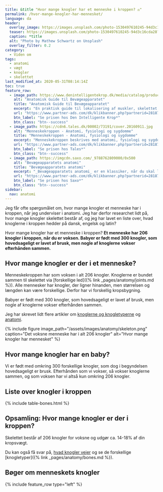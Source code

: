 ```yaml
---
title: &title "Hvor mange knogler har et menneske i kroppen? ⚖"
permalink: /hvor-mange-knogler-har-mennesket/
language: da
header:
  overlay_image: https://images.unsplash.com/photo-1530497610245-94d3c16cda28?ixlib=rb-1.2.1&ixid=eyJhcHBfaWQiOjEyMDd9&auto=format&fit=crop&w=1900&q=80
  teaser: https://images.unsplash.com/photo-1530497610245-94d3c16cda28?ixlib=rb-1.2.1&ixid=eyJhcHBfaWQiOjEyMDd9&auto=format&fit=crop&w=400&q=80
  caption: *title
  alt: "Photo by Mathew Schwartz on Unsplash"
  overlay_filter: 0.2
category:
  - Viden om
tags:
  - anatomi
  - vægt
  - knogler
  - skelettet
last_modified_at: 2020-05-31T08:14:14Z
toc: true
feature_row:
  - image_path: https://www.denintelligentekrop.dk/media/catalog/product/cache/1/image/1000x/9df78eab33525d08d6e5fb8d27136e95/a/n/anatomisk-guide-til-bevaegeapparatet-9788777499104-andrew-biel-gitte-bjerg-fuusager.jpg
    alt: "Anatomisk Guide til Bevægeapparatet"
    title: "Anatomisk Guide til Bevægeapparatet"
    excerpt: "En praktisk guide til lokalisering af muskler, skelettet, knogler og led. Du lærer at undersøge bevægeapparatet og kende opbygningen af skelettet og knoglerne og lokalisere de relevante vævsstrukturer."
    url: "https://www.partner-ads.com/dk/klikbanner.php?partnerid=28187&bannerid=38484&htmlurl=https://www.denintelligentekrop.dk/anatomisk-guide-til-bevaegeapparatet-9788777499104"
    btn_label: "Se prisen hos Den Intelligente Krop*"
    btn_class: "btn--success"
  - image_path: https://cdn6.tales.dk/00002/73191/cover.20160911.jpg
    alt: "Menneskekroppen - Anatomi, fysiologi og sygdomme"
    title: "Menneskekroppen - Anatomi, fysiologi og sygdomme"
    excerpt: "Menneskekroppen beskrives med anatomi, fysiologi og sygdomme i et anatomisk atlas med menneskets knogler og skelettet. Gennem de computergenererede 3D-billeder og fantastiske illustrationer af knogler og muskler kan du opleve menneskekroppens anatomi i hidtil uset detaljegrad."
    url: "https://www.partner-ads.com/dk/klikbanner.php?partnerid=28187&bannerid=55214&htmlurl=https://bogreolen.dk/menneskekroppen_steve-parker_9788756784436"
    btn_label: "Se prisen hos Tales*"
    btn_class: "btn--success"
  - image_path: https://imgcdn.saxo.com/_9788762809000/0x500
    alt: "Bevægeapparatets anatomi"
    title: "Bevægeapparatets anatomi"
    excerpt: "_Bevægeapparatets anatomi_ er en klassiker, når du skal lære om kroppens anatomi. Bag lærebogen står forfatterne Finn Bojsen Møller, Jan Hejle, Erik Bruun Simonsen, Jørgen Tranum-Jensen. De kombinerer viden om almen anatomi med information om hvordan man forebygger, undersøger, behandler, træner og genoptræner kroppen."
    url: "https://www.partner-ads.com/dk/klikbanner.php?partnerid=28187&bannerid=43264&htmlurl=https://www.saxo.com/dk/bevaegeapparatets-anatomi_joergen-tranum-jensen_indbundet_9788762809000"
    btn_label: "Se prisen hos Saxo*"
    btn_class: "btn--success"
sidebar:
  nav: anatomi
---
```


Jeg får ofte spørgsmålet om, hvor mange knogler et menneske har i kroppen, når jeg underviser i anatomi. Jeg har derfor researchet lidt på, hvor mange knogler skelettet består af, og jeg har lavet en liste over, hvad knoglerne i kroppen hedder på dansk, engelsk og latin?

Hvor mange knogler har et menneske i kroppen? **Et menneske har 206 knogler i kroppen, når du er voksen. Babyer er født med 300 knogler, som hovedsageligt er lavet af brusk, men nogle af knoglerne vokser efterhånden sammen.**

## Hvor mange knogler er der i et menneske?

Menneskekroppen har som voksen i alt 206 knogler. Knoglerne er bundet sammen til skelettet via [forskellige led]({% link _pages/anatomy/joints.md %}). Alle mennesker har knogler, der ligner hinanden, men størrelsen og længden kan være forskellige. Derfor har vi forskellig kropsbygning.

Babyer er født med 300 knogler, som hovedsageligt er lavet af brusk, men nogle af knoglerne vokser efterhånden sammen.

Jeg har skrevet lidt flere artikler om [knoglerne og knogletyperne](/knogler/) og [anatomi](/anatomi/).

{% include figure image_path="/assets/images/anatomy/skeleton.png" caption="Det voksne menneske har i alt 206 knogler" alt="Hvor mange knogler har mennesket" %}

## Hvor mange knogler har en baby?

Vi er født med omkring 300 forskellige knogler, som dog i begyndelsen hovedsageligt er brusk. Efterhånden som vi vokser, så vokser knoglerne sammen, og som voksen har vi altså kun omkring 206 knogler.

## Liste over knogler i kroppen

{% include table-bones.html %}

## Opsamling: Hvor mange knogler er der i kroppen?

Skelettet består af 206 knogler for voksne og udgør ca. 14-18% af din kropsvægt.

Du kan også få svar på, [hvad knogler vejer](/hvad-vejer-skelettet/) og se de forskellige [knogletyper]({% link _pages/anatomy/bones.md %}).

## Bøger om menneskets knogler

{% include feature_row type="left" %}
